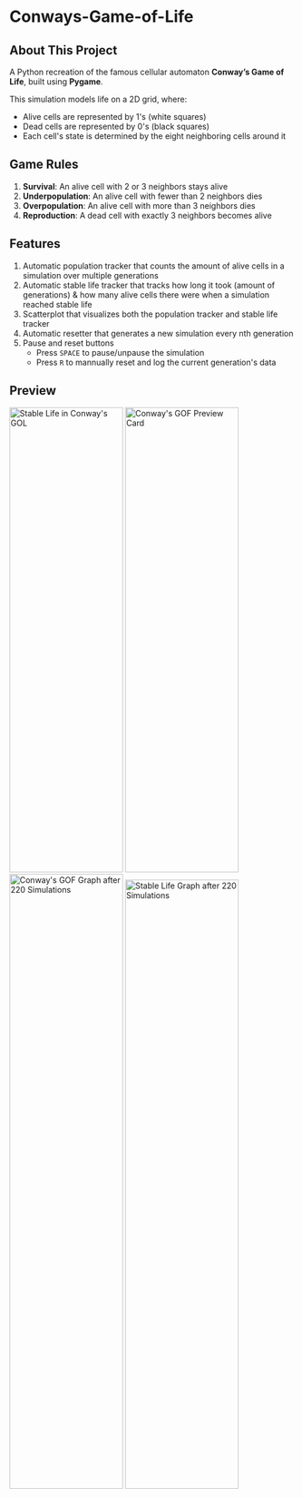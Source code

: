 # Conways-Game-of-Life


## About This Project
A Python recreation of the famous cellular automaton **Conway’s Game of Life**, built using **Pygame**.

This simulation models life on a 2D grid, where:
- Alive cells are represented by 1's (white squares)
- Dead cells are represented by 0's (black squares)
- Each cell's state is determined by the eight neighboring cells around it


## Game Rules
1. **Survival**: An alive cell with 2 or 3 neighbors stays alive  
2. **Underpopulation**: An alive cell with fewer than 2 neighbors dies  
3. **Overpopulation**: An alive cell with more than 3 neighbors dies  
4. **Reproduction**: A dead cell with exactly 3 neighbors becomes alive  


## Features
1. Automatic population tracker that counts the amount of alive cells in a simulation over multiple generations
2. Automatic stable life tracker that tracks how long it took (amount of generations) & how many alive cells there were when a simulation reached stable life
3. Scatterplot that visualizes both the population tracker and stable life tracker
4. Automatic resetter that generates a new simulation every nth generation
5. Pause and reset buttons 
    - Press `SPACE` to pause/unpause the simulation
    - Press `R` to mannually reset and log the current generation's data


## Preview
<img width="200" height="820" alt="Stable Life in Conway's GOL" src="https://github.com/user-attachments/assets/4a6ff5ae-f8da-47b2-b49f-5250a30fc44c" />
<img width="200" height="820" alt="Conway's GOF Preview Card" src="https://github.com/user-attachments/assets/24d4d239-b3d8-4c68-ab73-1e33f375ec23" />
<img width="200" height="1084" alt="Conway's GOF Graph after 220 Simulations" src="https://github.com/user-attachments/assets/c639d63f-4053-4f49-aaee-520dd5c7d655" />
<img width="200" height="1074" alt="Stable Life Graph after 220 Simulations" src="https://github.com/user-attachments/assets/e814785e-dc29-4093-a2f6-7b7c70beb485" />